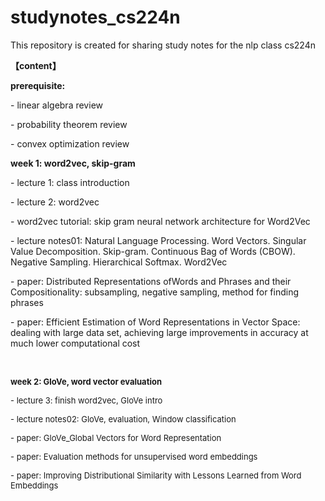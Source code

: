 # studynotes_cs224n
This repository is created for sharing study notes for the nlp class cs224n

<p style=""></p><p><b>【content】</b></p><p><b>prerequisite:&nbsp;</b></p><p>- linear algebra review</p><p>- probability theorem review</p><p>- convex optimization review</p><p></p>

<p style=""></p><p><b>week 1: word2vec, skip-gram</b></p><p>- lecture 1: class introduction</p><p>- lecture 2: word2vec</p><p>- word2vec tutorial: skip gram neural network architecture for Word2Vec</p><p>- lecture notes01: Natural Language Processing. Word Vectors. Singular Value Decomposition. Skip-gram. Continuous Bag of Words (CBOW). Negative Sampling. Hierarchical Softmax. Word2Vec</p><p>- paper: Distributed Representations ofWords and Phrases and their Compositionality: subsampling, negative sampling, method for finding phrases</p><p>- paper: Efficient Estimation of Word Representations in Vector Space: dealing with large data set, achieving large improvements in accuracy at much lower computational cost</p><div><br></div><p></p>

<p style=""></p><p><font size="2"><b>week 2: GloVe, word vector evaluation</b></font></p><p><font size="2">- lecture 3: finish word2vec, GloVe intro</font></p><p><font size="2">- lecture notes02: GloVe, evaluation, Window classification</font></p><p><font size="2">- paper: GloVe_Global Vectors for Word Representation</font></p><p><font size="2">- paper: Evaluation methods for unsupervised word embeddings</font></p><p><font size="2">- paper: Improving Distributional Similarity with Lessons Learned from Word Embeddings</font></p><p></p>
